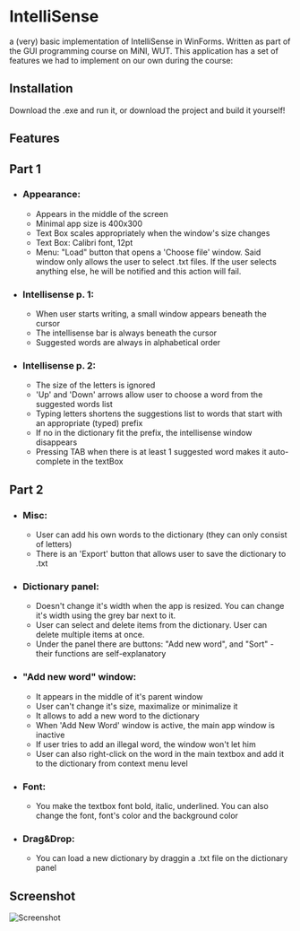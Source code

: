 # IntelliSense

a (very) basic implementation of IntelliSense in WinForms. Written as part of the GUI programming course on MiNI, WUT. This application has a set of features we had to implement on our own during the course:

## Installation
Download the .exe and run it, or download the project and build it yourself!

## Features

## Part 1
*  ###    Appearance:
    *   Appears in the middle of the screen
    *   Minimal app size is 400x300
    *   Text Box scales appropriately when the window's size changes
    *   Text Box: Calibri font, 12pt
    *   Menu: "Load" button that opens a 'Choose file' window. Said window only allows the user to select .txt files. If the user selects anything else, he will be notified and this action will fail.

* ###   Intellisense p. 1:
    *   When user starts writing, a small window appears beneath the cursor
    *   The intellisense bar is always beneath the cursor
    *   Suggested words are always in alphabetical order
* ###  Intellisense p. 2:
    *   The size of the letters is ignored
    *   'Up' and 'Down' arrows allow user to choose a word from the suggested words list
    *   Typing letters shortens the suggestions list to words that start with an appropriate (typed) prefix
    *   If no in the dictionary fit the prefix, the intellisense window disappears
    *   Pressing TAB when there is at least 1 suggested word makes it auto-complete in the textBox
    
## Part 2

*  ### Misc:
    *  User can add his own words to the dictionary (they can only consist of letters)
    *  There is an 'Export' button that allows user to save the dictionary to .txt
*  ### Dictionary panel:
    * Doesn't change it's width when the app is resized. You can change it's width using the grey bar next to it.
    *  User can select and delete items from the dictionary. User can delete multiple items at once.
    *  Under the panel there are buttons: "Add new word", and "Sort" - their functions are self-explanatory
*  ### "Add new word" window:
    *  It appears in the middle of it's parent window
    *  User can't change it's size, maximalize or minimalize it
    *  It allows to add a new word to the dictionary
    *  When 'Add New Word' window is active, the main app window is inactive
    *  If user tries to add an illegal word, the window won't let him
    *  User can also right-click on the word in the main textbox and add it to the dictionary from context menu level
*  ### Font:
    * You make the textbox font bold, italic, underlined. You can also change the font, font's color and the background color
*  ### Drag&Drop:
    *   You can load a new dictionary by draggin a .txt file on the dictionary panel
	
## Screenshot
![Screenshot](https://i.imgur.com/KTg7Bfn.png)

